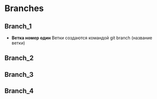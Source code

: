 # Branches

## Branch_1
*  __Ветка номер один__ 
Ветки создаются командой git branch (название ветки)

## Branch_2

## Branch_3

## Branch_4